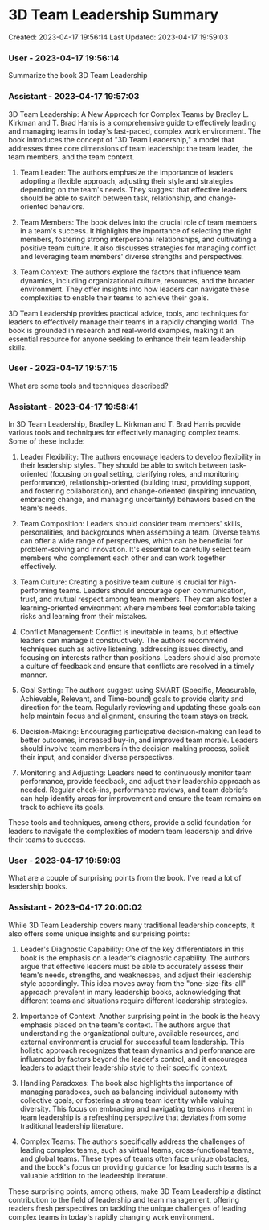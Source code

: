 # 3D Team Leadership Summary

Created: 2023-04-17 19:56:14
Last Updated: 2023-04-17 19:59:03

### User - 2023-04-17 19:56:14

Summarize the book 3D Team Leadership 

### Assistant - 2023-04-17 19:57:03

3D Team Leadership: A New Approach for Complex Teams by Bradley L. Kirkman and T. Brad Harris is a comprehensive guide to effectively leading and managing teams in today's fast-paced, complex work environment. The book introduces the concept of "3D Team Leadership," a model that addresses three core dimensions of team leadership: the team leader, the team members, and the team context.

1. Team Leader: The authors emphasize the importance of leaders adopting a flexible approach, adjusting their style and strategies depending on the team's needs. They suggest that effective leaders should be able to switch between task, relationship, and change-oriented behaviors.

2. Team Members: The book delves into the crucial role of team members in a team's success. It highlights the importance of selecting the right members, fostering strong interpersonal relationships, and cultivating a positive team culture. It also discusses strategies for managing conflict and leveraging team members' diverse strengths and perspectives.

3. Team Context: The authors explore the factors that influence team dynamics, including organizational culture, resources, and the broader environment. They offer insights into how leaders can navigate these complexities to enable their teams to achieve their goals.

3D Team Leadership provides practical advice, tools, and techniques for leaders to effectively manage their teams in a rapidly changing world. The book is grounded in research and real-world examples, making it an essential resource for anyone seeking to enhance their team leadership skills.

### User - 2023-04-17 19:57:15

What are some tools and techniques described?

### Assistant - 2023-04-17 19:58:41

In 3D Team Leadership, Bradley L. Kirkman and T. Brad Harris provide various tools and techniques for effectively managing complex teams. Some of these include:

1. Leader Flexibility: The authors encourage leaders to develop flexibility in their leadership styles. They should be able to switch between task-oriented (focusing on goal setting, clarifying roles, and monitoring performance), relationship-oriented (building trust, providing support, and fostering collaboration), and change-oriented (inspiring innovation, embracing change, and managing uncertainty) behaviors based on the team's needs.

2. Team Composition: Leaders should consider team members' skills, personalities, and backgrounds when assembling a team. Diverse teams can offer a wide range of perspectives, which can be beneficial for problem-solving and innovation. It's essential to carefully select team members who complement each other and can work together effectively.

3. Team Culture: Creating a positive team culture is crucial for high-performing teams. Leaders should encourage open communication, trust, and mutual respect among team members. They can also foster a learning-oriented environment where members feel comfortable taking risks and learning from their mistakes.

4. Conflict Management: Conflict is inevitable in teams, but effective leaders can manage it constructively. The authors recommend techniques such as active listening, addressing issues directly, and focusing on interests rather than positions. Leaders should also promote a culture of feedback and ensure that conflicts are resolved in a timely manner.

5. Goal Setting: The authors suggest using SMART (Specific, Measurable, Achievable, Relevant, and Time-bound) goals to provide clarity and direction for the team. Regularly reviewing and updating these goals can help maintain focus and alignment, ensuring the team stays on track.

6. Decision-Making: Encouraging participative decision-making can lead to better outcomes, increased buy-in, and improved team morale. Leaders should involve team members in the decision-making process, solicit their input, and consider diverse perspectives.

7. Monitoring and Adjusting: Leaders need to continuously monitor team performance, provide feedback, and adjust their leadership approach as needed. Regular check-ins, performance reviews, and team debriefs can help identify areas for improvement and ensure the team remains on track to achieve its goals.

These tools and techniques, among others, provide a solid foundation for leaders to navigate the complexities of modern team leadership and drive their teams to success.

### User - 2023-04-17 19:59:03

What are a couple of surprising points from the book. I've read a lot of leadership books. 

### Assistant - 2023-04-17 20:00:02

While 3D Team Leadership covers many traditional leadership concepts, it also offers some unique insights and surprising points:

1. Leader's Diagnostic Capability: One of the key differentiators in this book is the emphasis on a leader's diagnostic capability. The authors argue that effective leaders must be able to accurately assess their team's needs, strengths, and weaknesses, and adjust their leadership style accordingly. This idea moves away from the "one-size-fits-all" approach prevalent in many leadership books, acknowledging that different teams and situations require different leadership strategies.

2. Importance of Context: Another surprising point in the book is the heavy emphasis placed on the team's context. The authors argue that understanding the organizational culture, available resources, and external environment is crucial for successful team leadership. This holistic approach recognizes that team dynamics and performance are influenced by factors beyond the leader's control, and it encourages leaders to adapt their leadership style to their specific context.

3. Handling Paradoxes: The book also highlights the importance of managing paradoxes, such as balancing individual autonomy with collective goals, or fostering a strong team identity while valuing diversity. This focus on embracing and navigating tensions inherent in team leadership is a refreshing perspective that deviates from some traditional leadership literature.

4. Complex Teams: The authors specifically address the challenges of leading complex teams, such as virtual teams, cross-functional teams, and global teams. These types of teams often face unique obstacles, and the book's focus on providing guidance for leading such teams is a valuable addition to the leadership literature.

These surprising points, among others, make 3D Team Leadership a distinct contribution to the field of leadership and team management, offering readers fresh perspectives on tackling the unique challenges of leading complex teams in today's rapidly changing work environment.

